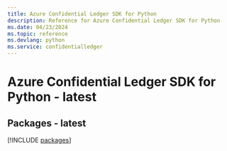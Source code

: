 ```yaml
---
title: Azure Confidential Ledger SDK for Python
description: Reference for Azure Confidential Ledger SDK for Python
ms.date: 04/23/2024
ms.topic: reference
ms.devlang: python
ms.service: confidentialledger
---
```

# Azure Confidential Ledger SDK for Python - latest
## Packages - latest
[!INCLUDE [packages](confidential-ledger-index.md)]